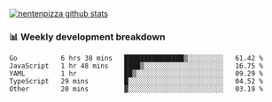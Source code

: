 [![nentenpizza github stats](https://github-readme-stats.vercel.app/api?username=nentenpizza&count_private=true)](https://github.com/anuraghazra/github-readme-stats)

### 📊 Weekly development breakdown
<!--START_SECTION:waka-->

```text
Go           6 hrs 38 mins   ███████████████▒░░░░░░░░░   61.42 %
JavaScript   1 hr 48 mins    ████▒░░░░░░░░░░░░░░░░░░░░   16.75 %
YAML         1 hr            ██▒░░░░░░░░░░░░░░░░░░░░░░   09.29 %
TypeScript   29 mins         █░░░░░░░░░░░░░░░░░░░░░░░░   04.52 %
Other        20 mins         ▓░░░░░░░░░░░░░░░░░░░░░░░░   03.19 %
```

<!--END_SECTION:waka-->

